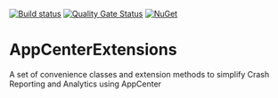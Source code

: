 [![Build status](https://dev.azure.com/christianhelle/AppCenter%20Extensions/_apis/build/status/CI%20Build)](https://dev.azure.com/christianhelle/AppCenter%20Extensions/_build/latest?definitionId=-1)
[![Quality Gate Status](https://sonarcloud.io/api/project_badges/measure?project=christianhelle_appcenterextensions&metric=alert_status)](https://sonarcloud.io/dashboard?id=christianhelle_appcenterextensions)
[![NuGet](https://img.shields.io/nuget/v/appcenterextensions.svg?style=flat-square)]( https://www.nuget.org/packages/appcenterextensions)

# AppCenterExtensions
A set of convenience classes and extension methods to simplify Crash Reporting and Analytics using AppCenter

